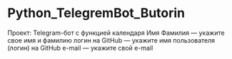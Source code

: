 # Python_TelegremBot_Butorin
Проект: Telegram-бот с функцией календаря
Имя Фамилия — укажите свое имя и фамилию
логин на GitHub — укажите имя пользователя (логин) на GitHub
e-mail — укажите свой e-mail
